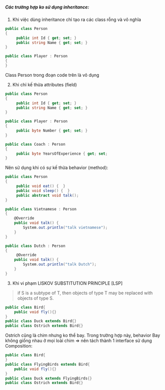 ##### Các trường hợp ko sử dụng inheritance:

1. Khi việc dùng inheritance chỉ tạo ra các class rỗng và vô nghĩa

```cs
public class Person
{
     public int Id { get; set; }
     public string Name { get; set; }
}

public class Player : Person
{
}
```

Class Person trong đoạn code trên là vô dụng

2. Khi chỉ kế thừa attributes (field)

```cs
public class Person
{
     public int Id { get; set; }
     public string Name { get; set; }
}

public class Player : Person
{
     public byte Number { get; set; }
}

public class Coach : Person
{
     public byte YearsOfExperience { get; set;
}
```

Nên sử dụng khi có sự kế thừa behavior (method):
```cs
public class Person
{
     public void eat() {  }
     public void sleep() {  }
     public abstract void talk();
}

public class Vietnamese : Person
{
    @Override
    public void talk() {
        System.out.println("talk vietnamese");
    }
}

public class Dutch : Person
{
     @Override
    public void talk() {
        System.out.println("talk Dutch");
    }
}
```

3. Khi vi phạm LISKOV SUBSTITUTION PRINCIPLE [LSP]

> if S is a subtype of T, then objects of type T may be replaced with objects of type S.

```java
public class Bird{
    public void fly(){}
}
public class Duck extends Bird{}
public class Ostrich extends Bird{}
```

Ostrich cũng là chim nhưng ko thể bay. Trong trường hợp này, behavior Bay không
giống nhau ở mọi loài chim => nên tách thành 1 interface sử dụng Composition:

```java
public class Bird{
}
public class FlyingBirds extends Bird{
    public void fly(){}
}
public class Duck extends FlyingBirds{}
public class Ostrich extends Bird{}
```
